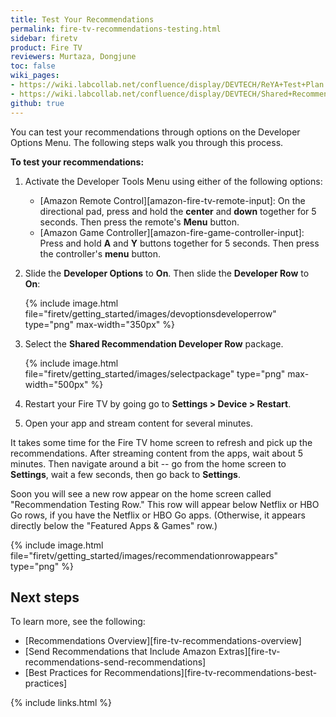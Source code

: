 ```yaml
---
title: Test Your Recommendations
permalink: fire-tv-recommendations-testing.html
sidebar: firetv
product: Fire TV
reviewers: Murtaza, Dongjune
toc: false
wiki_pages:
- https://wiki.labcollab.net/confluence/display/DEVTECH/ReYA+Test+Plan
- https://wiki.labcollab.net/confluence/display/DEVTECH/Shared+Recommendations+Test+Plan
github: true
---
```


You can test your recommendations through options on the Developer Options Menu. The following steps walk you through this process.

**To test your recommendations:**

1.  Activate the Developer Tools Menu using either of the following options:

    *   [Amazon Remote Control][amazon-fire-tv-remote-input]: On the directional pad, press and hold the **center** and **down** together for 5 seconds. Then press the remote's **Menu** button.
    *   [Amazon Game Controller][amazon-fire-game-controller-input]: Press and hold **A** and **Y** buttons together for 5 seconds. Then press the controller's **menu** button.

2.  Slide the **Developer Options** to **On**. Then slide the **Developer Row** to **On**:

    {% include image.html file="firetv/getting_started/images/devoptionsdeveloperrow" type="png" max-width="350px" %}

3.  Select the **Shared Recommendation Developer Row** package.

    {% include image.html file="firetv/getting_started/images/selectpackage" type="png" max-width="500px" %}

4.  Restart your Fire TV by going go to **Settings > Device > Restart**.
5.  Open your app and stream content for several minutes.

It takes some time for the Fire TV home screen to refresh and pick up the recommendations. After streaming content from the apps, wait about 5 minutes. Then navigate around a bit -- go from the home screen to **Settings**, wait a few seconds, then go back to **Settings**.

Soon you will see a new row appear on the home screen called "Recommendation Testing Row." This row will appear below Netflix or HBO Go rows, if you have the Netflix or HBO Go apps. (Otherwise, it appears directly below the "Featured Apps & Games" row.)

{% include image.html file="firetv/getting_started/images/recommendationrowappears" type="png" %}

## Next steps

To learn more, see the following:

* [Recommendations Overview][fire-tv-recommendations-overview]
* [Send Recommendations that Include Amazon Extras][fire-tv-recommendations-send-recommendations]
* [Best Practices for Recommendations][fire-tv-recommendations-best-practices]

{% include links.html %}
